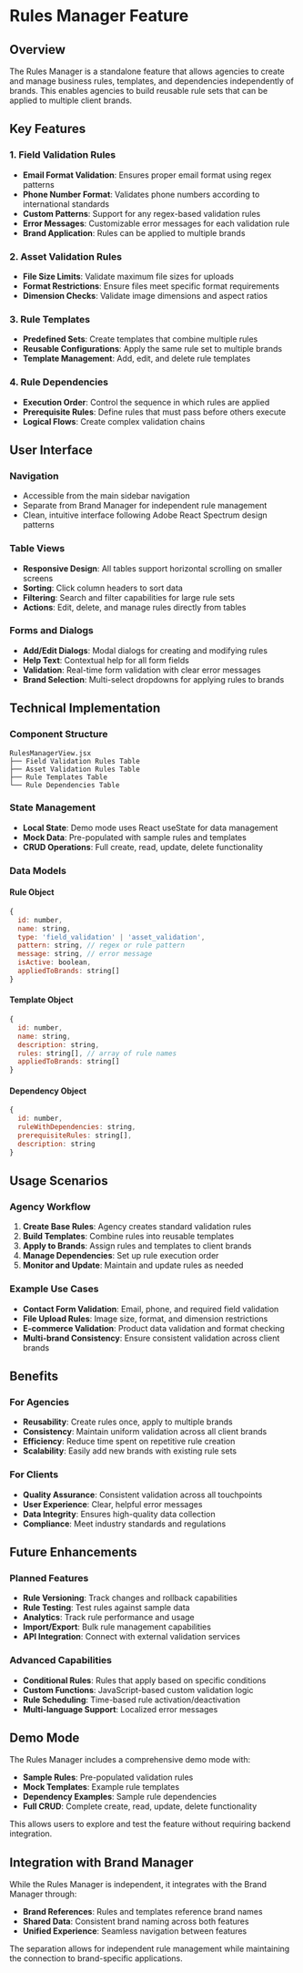 # Rules Manager Feature

## Overview

The Rules Manager is a standalone feature that allows agencies to create and manage business rules, templates, and dependencies independently of brands. This enables agencies to build reusable rule sets that can be applied to multiple client brands.

## Key Features

### 1. Field Validation Rules
- **Email Format Validation**: Ensures proper email format using regex patterns
- **Phone Number Format**: Validates phone numbers according to international standards
- **Custom Patterns**: Support for any regex-based validation rules
- **Error Messages**: Customizable error messages for each validation rule
- **Brand Application**: Rules can be applied to multiple brands

### 2. Asset Validation Rules
- **File Size Limits**: Validate maximum file sizes for uploads
- **Format Restrictions**: Ensure files meet specific format requirements
- **Dimension Checks**: Validate image dimensions and aspect ratios

### 3. Rule Templates
- **Predefined Sets**: Create templates that combine multiple rules
- **Reusable Configurations**: Apply the same rule set to multiple brands
- **Template Management**: Add, edit, and delete rule templates

### 4. Rule Dependencies
- **Execution Order**: Control the sequence in which rules are applied
- **Prerequisite Rules**: Define rules that must pass before others execute
- **Logical Flows**: Create complex validation chains

## User Interface

### Navigation
- Accessible from the main sidebar navigation
- Separate from Brand Manager for independent rule management
- Clean, intuitive interface following Adobe React Spectrum design patterns

### Table Views
- **Responsive Design**: All tables support horizontal scrolling on smaller screens
- **Sorting**: Click column headers to sort data
- **Filtering**: Search and filter capabilities for large rule sets
- **Actions**: Edit, delete, and manage rules directly from tables

### Forms and Dialogs
- **Add/Edit Dialogs**: Modal dialogs for creating and modifying rules
- **Help Text**: Contextual help for all form fields
- **Validation**: Real-time form validation with clear error messages
- **Brand Selection**: Multi-select dropdowns for applying rules to brands

## Technical Implementation

### Component Structure
```
RulesManagerView.jsx
├── Field Validation Rules Table
├── Asset Validation Rules Table
├── Rule Templates Table
└── Rule Dependencies Table
```

### State Management
- **Local State**: Demo mode uses React useState for data management
- **Mock Data**: Pre-populated with sample rules and templates
- **CRUD Operations**: Full create, read, update, delete functionality

### Data Models

#### Rule Object
```javascript
{
  id: number,
  name: string,
  type: 'field_validation' | 'asset_validation',
  pattern: string, // regex or rule pattern
  message: string, // error message
  isActive: boolean,
  appliedToBrands: string[]
}
```

#### Template Object
```javascript
{
  id: number,
  name: string,
  description: string,
  rules: string[], // array of rule names
  appliedToBrands: string[]
}
```

#### Dependency Object
```javascript
{
  id: number,
  ruleWithDependencies: string,
  prerequisiteRules: string[],
  description: string
}
```

## Usage Scenarios

### Agency Workflow
1. **Create Base Rules**: Agency creates standard validation rules
2. **Build Templates**: Combine rules into reusable templates
3. **Apply to Brands**: Assign rules and templates to client brands
4. **Manage Dependencies**: Set up rule execution order
5. **Monitor and Update**: Maintain and update rules as needed

### Example Use Cases
- **Contact Form Validation**: Email, phone, and required field validation
- **File Upload Rules**: Image size, format, and dimension restrictions
- **E-commerce Validation**: Product data validation and format checking
- **Multi-brand Consistency**: Ensure consistent validation across client brands

## Benefits

### For Agencies
- **Reusability**: Create rules once, apply to multiple brands
- **Consistency**: Maintain uniform validation across all client brands
- **Efficiency**: Reduce time spent on repetitive rule creation
- **Scalability**: Easily add new brands with existing rule sets

### For Clients
- **Quality Assurance**: Consistent validation across all touchpoints
- **User Experience**: Clear, helpful error messages
- **Data Integrity**: Ensures high-quality data collection
- **Compliance**: Meet industry standards and regulations

## Future Enhancements

### Planned Features
- **Rule Versioning**: Track changes and rollback capabilities
- **Rule Testing**: Test rules against sample data
- **Analytics**: Track rule performance and usage
- **Import/Export**: Bulk rule management capabilities
- **API Integration**: Connect with external validation services

### Advanced Capabilities
- **Conditional Rules**: Rules that apply based on specific conditions
- **Custom Functions**: JavaScript-based custom validation logic
- **Rule Scheduling**: Time-based rule activation/deactivation
- **Multi-language Support**: Localized error messages

## Demo Mode

The Rules Manager includes a comprehensive demo mode with:
- **Sample Rules**: Pre-populated validation rules
- **Mock Templates**: Example rule templates
- **Dependency Examples**: Sample rule dependencies
- **Full CRUD**: Complete create, read, update, delete functionality

This allows users to explore and test the feature without requiring backend integration.

## Integration with Brand Manager

While the Rules Manager is independent, it integrates with the Brand Manager through:
- **Brand References**: Rules and templates reference brand names
- **Shared Data**: Consistent brand naming across both features
- **Unified Experience**: Seamless navigation between features

The separation allows for independent rule management while maintaining the connection to brand-specific applications. 